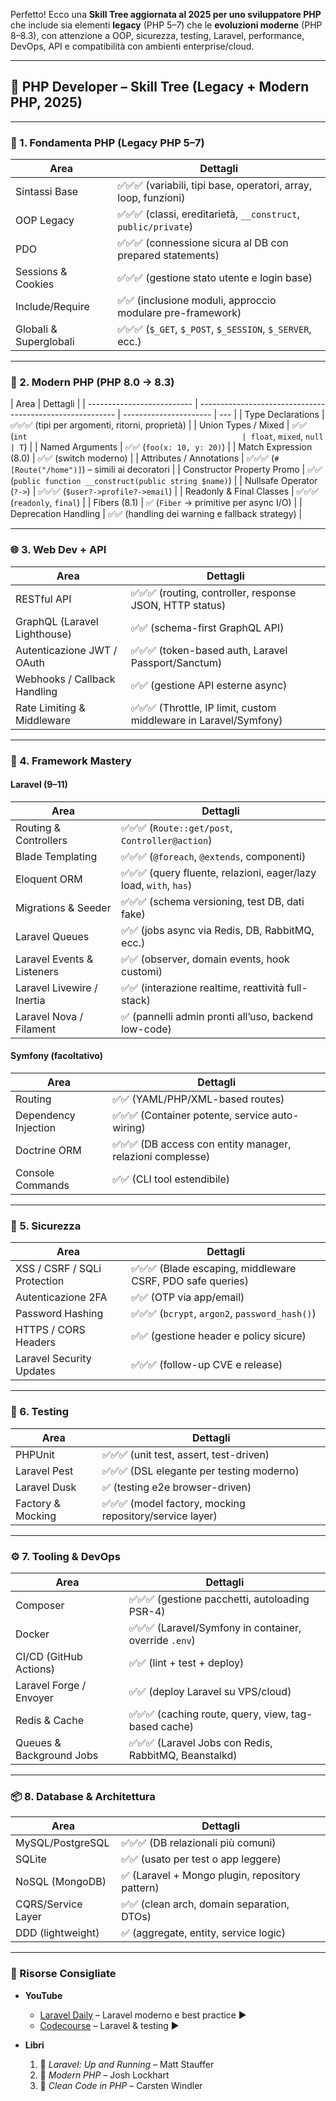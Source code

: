 Perfetto! Ecco una **Skill Tree aggiornata al 2025 per uno sviluppatore PHP** che include sia elementi **legacy** (PHP 5–7) che le **evoluzioni moderne** (PHP 8–8.3), con attenzione a OOP, sicurezza, testing, Laravel, performance, DevOps, API e compatibilità con ambienti enterprise/cloud.

---

## 🐘 PHP Developer – Skill Tree (Legacy + Modern PHP, 2025)

---

### 🔰 1. **Fondamenta PHP (Legacy PHP 5–7)**

| Area                   | Dettagli                                                        |
| ---------------------- | --------------------------------------------------------------- |
| Sintassi Base          | ✅✅✅ (variabili, tipi base, operatori, array, loop, funzioni) |
| OOP Legacy             | ✅✅✅ (classi, ereditarietà, `__construct`, `public/private`)  |
| PDO                    | ✅✅✅ (connessione sicura al DB con prepared statements)       |
| Sessions & Cookies     | ✅✅✅ (gestione stato utente e login base)                     |
| Include/Require        | ✅✅ (inclusione moduli, approccio modulare pre-framework)      |
| Globali & Superglobali | ✅✅✅ (`$_GET`, `$_POST`, `$_SESSION`, `$_SERVER`, ecc.)       |

---

### 🚀 2. **Modern PHP (PHP 8.0 → 8.3)**

| Area                       | Dettagli                                                  |
| -------------------------- | --------------------------------------------------------- | ---------------------- | --- |
| Type Declarations          | ✅✅✅ (tipi per argomenti, ritorni, proprietà)           |
| Union Types / Mixed        | ✅✅ (`int                                                | float`, `mixed`, `null | T`) |
| Named Arguments            | ✅✅ (`foo(x: 10, y: 20)`)                                |
| Match Expression (8.0)     | ✅✅ (switch moderno)                                     |
| Attributes / Annotations   | ✅✅✅ (`#[Route("/home")]`) – simili ai decoratori       |
| Constructor Property Promo | ✅✅ (`public function __construct(public string $name)`) |
| Nullsafe Operator (`?->`)  | ✅✅✅ (`$user?->profile?->email`)                        |
| Readonly & Final Classes   | ✅✅✅ (`readonly`, `final`)                              |
| Fibers (8.1)               | ✅ (`Fiber` → primitive per async I/O)                    |
| Deprecation Handling       | ✅✅ (handling dei warning e fallback strategy)           |

---

### 🌐 3. **Web Dev + API**

| Area                         | Dettagli                                                          |
| ---------------------------- | ----------------------------------------------------------------- |
| RESTful API                  | ✅✅✅ (routing, controller, response JSON, HTTP status)          |
| GraphQL (Laravel Lighthouse) | ✅✅ (schema-first GraphQL API)                                   |
| Autenticazione JWT / OAuth   | ✅✅✅ (token-based auth, Laravel Passport/Sanctum)               |
| Webhooks / Callback Handling | ✅✅ (gestione API esterne async)                                 |
| Rate Limiting & Middleware   | ✅✅✅ (Throttle, IP limit, custom middleware in Laravel/Symfony) |

---

### 🧩 4. **Framework Mastery**

#### Laravel (9–11)

| Area                       | Dettagli                                                          |
| -------------------------- | ----------------------------------------------------------------- |
| Routing & Controllers      | ✅✅✅ (`Route::get/post`, `Controller@action`)                   |
| Blade Templating           | ✅✅✅ (`@foreach`, `@extends`, componenti)                       |
| Eloquent ORM               | ✅✅✅ (query fluente, relazioni, eager/lazy load, `with`, `has`) |
| Migrations & Seeder        | ✅✅✅ (schema versioning, test DB, dati fake)                    |
| Laravel Queues             | ✅✅ (jobs async via Redis, DB, RabbitMQ, ecc.)                   |
| Laravel Events & Listeners | ✅✅ (observer, domain events, hook customi)                      |
| Laravel Livewire / Inertia | ✅✅ (interazione realtime, reattività full-stack)                |
| Laravel Nova / Filament    | ✅ (pannelli admin pronti all’uso, backend low-code)              |

#### Symfony (facoltativo)

| Area                 | Dettagli                                                   |
| -------------------- | ---------------------------------------------------------- |
| Routing              | ✅✅ (YAML/PHP/XML-based routes)                           |
| Dependency Injection | ✅✅✅ (Container potente, service auto-wiring)            |
| Doctrine ORM         | ✅✅✅ (DB access con entity manager, relazioni complesse) |
| Console Commands     | ✅✅ (CLI tool estendibile)                                |

---

### 🔐 5. **Sicurezza**

| Area                         | Dettagli                                                   |
| ---------------------------- | ---------------------------------------------------------- |
| XSS / CSRF / SQLi Protection | ✅✅✅ (Blade escaping, middleware CSRF, PDO safe queries) |
| Autenticazione 2FA           | ✅✅ (OTP via app/email)                                   |
| Password Hashing             | ✅✅✅ (`bcrypt`, `argon2`, `password_hash()`)             |
| HTTPS / CORS Headers         | ✅✅ (gestione header e policy sicure)                     |
| Laravel Security Updates     | ✅✅✅ (follow-up CVE e release)                           |

---

### 🧪 6. **Testing**

| Area              | Dettagli                                                 |
| ----------------- | -------------------------------------------------------- |
| PHPUnit           | ✅✅✅ (unit test, assert, test-driven)                  |
| Laravel Pest      | ✅✅✅ (DSL elegante per testing moderno)                |
| Laravel Dusk      | ✅ (testing e2e browser-driven)                          |
| Factory & Mocking | ✅✅✅ (model factory, mocking repository/service layer) |

---

### ⚙️ 7. **Tooling & DevOps**

| Area                     | Dettagli                                               |
| ------------------------ | ------------------------------------------------------ |
| Composer                 | ✅✅✅ (gestione pacchetti, autoloading PSR-4)         |
| Docker                   | ✅✅✅ (Laravel/Symfony in container, override `.env`) |
| CI/CD (GitHub Actions)   | ✅✅ (lint + test + deploy)                            |
| Laravel Forge / Envoyer  | ✅✅ (deploy Laravel su VPS/cloud)                     |
| Redis & Cache            | ✅✅✅ (caching route, query, view, tag-based cache)   |
| Queues & Background Jobs | ✅✅✅ (Laravel Jobs con Redis, RabbitMQ, Beanstalkd)  |

---

### 📦 8. **Database & Architettura**

| Area               | Dettagli                                        |
| ------------------ | ----------------------------------------------- |
| MySQL/PostgreSQL   | ✅✅✅ (DB relazionali più comuni)              |
| SQLite             | ✅✅ (usato per test o app leggere)             |
| NoSQL (MongoDB)    | ✅ (Laravel + Mongo plugin, repository pattern) |
| CQRS/Service Layer | ✅✅ (clean arch, domain separation, DTOs)      |
| DDD (lightweight)  | ✅ (aggregate, entity, service logic)           |

---

### 📘 Risorse Consigliate

- **YouTube**

  - [Laravel Daily](https://www.youtube.com/@LaravelDaily) – Laravel moderno e best practice ▶️
  - [Codecourse](https://www.youtube.com/@Codecourse) – Laravel & testing ▶️

- **Libri**
  1. 📘 _Laravel: Up and Running_ – Matt Stauffer
  2. 📗 _Modern PHP_ – Josh Lockhart
  3. 📕 _Clean Code in PHP_ – Carsten Windler
